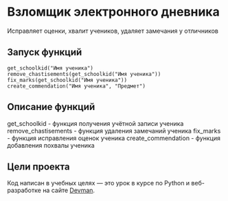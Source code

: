 # Взломщик электронного дневника

Исправляет оценки, хвалит учеников, удаляет замечания у отличников

## Запуск функций
    get_schoolkid("Имя ученика")
    remove_chastisements(get_schoolkid("Имя ученика"))
    fix_marks(get_schoolkid("Имя ученика"))
    create_commendation("Имя ученика", "Предмет")


## Описание функций

get_schoolkid - функция получения учётной записи ученика
remove_chastisements - функция удаления замечаний ученика
fix_marks - функция исправления оценок ученика
create_commendation - функция добавления похвалы ученика

## Цели проекта

Код написан в учебных целях — это урок в курсе по Python и веб-разработке на сайте [Devman](https://dvmn.org).